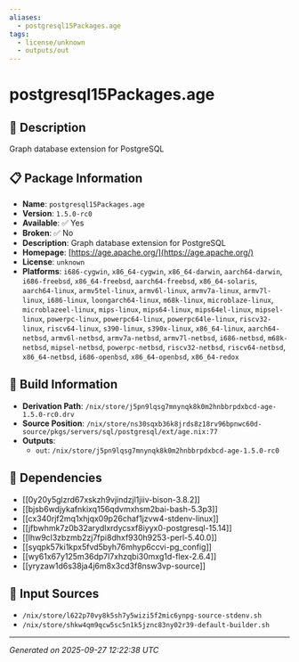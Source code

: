 ```yaml
---
aliases:
  - postgresql15Packages.age
tags:
  - license/unknown
  - outputs/out
---
```


# postgresql15Packages.age

## 📝 Description

Graph database extension for PostgreSQL

## 📋 Package Information

- **Name**: `postgresql15Packages.age`
- **Version**: `1.5.0-rc0`
- **Available**: ✅ Yes
- **Broken**: ✅ No
- **Description**: Graph database extension for PostgreSQL
- **Homepage**: [https://age.apache.org/](https://age.apache.org/)
- **License**: `unknown`
- **Platforms**: `i686-cygwin`, `x86_64-cygwin`, `x86_64-darwin`, `aarch64-darwin`, `i686-freebsd`, `x86_64-freebsd`, `aarch64-freebsd`, `x86_64-solaris`, `aarch64-linux`, `armv5tel-linux`, `armv6l-linux`, `armv7a-linux`, `armv7l-linux`, `i686-linux`, `loongarch64-linux`, `m68k-linux`, `microblaze-linux`, `microblazeel-linux`, `mips-linux`, `mips64-linux`, `mips64el-linux`, `mipsel-linux`, `powerpc-linux`, `powerpc64-linux`, `powerpc64le-linux`, `riscv32-linux`, `riscv64-linux`, `s390-linux`, `s390x-linux`, `x86_64-linux`, `aarch64-netbsd`, `armv6l-netbsd`, `armv7a-netbsd`, `armv7l-netbsd`, `i686-netbsd`, `m68k-netbsd`, `mipsel-netbsd`, `powerpc-netbsd`, `riscv32-netbsd`, `riscv64-netbsd`, `x86_64-netbsd`, `i686-openbsd`, `x86_64-openbsd`, `x86_64-redox`

## 🔧 Build Information

- **Derivation Path**: `/nix/store/j5pn9lqsg7mnynqk8k0m2hnbbrpdxbcd-age-1.5.0-rc0.drv`
- **Source Position**: `/nix/store/ns30sqxb36k8jrds8z18rv96bpnwc60d-source/pkgs/servers/sql/postgresql/ext/age.nix:77`
- **Outputs**:
  - `out`:  `/nix/store/j5pn9lqsg7mnynqk8k0m2hnbbrpdxbcd-age-1.5.0-rc0`

## 🔗 Dependencies

- [[0y20y5glzrd67xskzh9vjindzjl1jiiv-bison-3.8.2]]
- [[bjsb6wdjykafnkixq156qdvmxhsm2bai-bash-5.3p3]]
- [[cx340rjf2mq1xhjqx09p26chaf1jzvw4-stdenv-linux]]
- [[jfbwhmk7z0b32arydlxrdycsxf8iyyx0-postgresql-15.14]]
- [[lhw9cl3zbzmb2zj7fpi8dhxf930h9253-perl-5.40.0]]
- [[syqpk57ki1kpx5fvd5byh76mhyp6ccvi-pg_config]]
- [[wy61x67y125m36dp7l7xhzqbi30mxg1d-flex-2.6.4]]
- [[yryzaw1d6s38ja4j6m8x3cd3f8nsw3vp-source]]

## 📁 Input Sources

- `/nix/store/l622p70vy8k5sh7y5wizi5f2mic6ynpg-source-stdenv.sh`
- `/nix/store/shkw4qm9qcw5sc5n1k5jznc83ny02r39-default-builder.sh`

---
*Generated on 2025-09-27 12:22:38 UTC*
